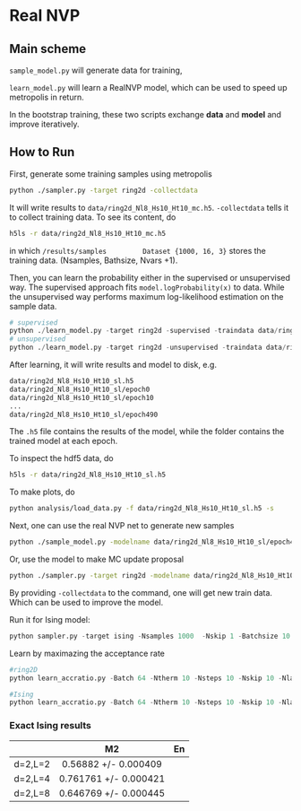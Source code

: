 

# Real NVP 



## Main scheme

`sample_model.py` will generate data for training,

`learn_model.py` will learn a RealNVP model, which can be used to speed up metropolis in return. 

In the bootstrap training, these two scripts exchange **data** and **model** and improve iteratively.   

## How to Run 

First, generate some training samples using metropolis

```bash
python ./sampler.py -target ring2d -collectdata
```

It will write results to `data/ring2d_Nl8_Hs10_Ht10_mc.h5`. `-collectdata` tells it to collect training data.  To see its content, do 

```bash
h5ls -r data/ring2d_Nl8_Hs10_Ht10_mc.h5
```

in which `/results/samples         Dataset {1000, 16, 3}` stores the training data. (Nsamples, Bathsize, Nvars +1). 

Then, you can learn the probability either in the supervised or unsupervised way. The supervised approach fits `model.logProbability(x)` to data. While the unsupervised way performs maximum log-likelihood estimation on the sample data.

```python
# supervised
python ./learn_model.py -target ring2d -supervised -traindata data/ring2d_Nl8_Hs10_Ht10_mc.h5 
# unsupervised
python ./learn_model.py -target ring2d -unsupervised -traindata data/ring2d_Nl8_Hs10_Ht10_mc.h5 
```

After learning, it will write results and model to disk, e.g. 

```bash
data/ring2d_Nl8_Hs10_Ht10_sl.h5
data/ring2d_Nl8_Hs10_Ht10_sl/epoch0
data/ring2d_Nl8_Hs10_Ht10_sl/epoch10
...
data/ring2d_Nl8_Hs10_Ht10_sl/epoch490
```

The `.h5` file contains the results of the model, while the folder contains the trained model at each epoch. 

To inspect the hdf5 data, do 

```bash
h5ls -r data/ring2d_Nl8_Hs10_Ht10_sl.h5
```

 To make plots, do 

```bash
python analysis/load_data.py -f data/ring2d_Nl8_Hs10_Ht10_sl.h5 -s
```

Next, one can use the real NVP net to generate new samples

```bash
python ./sample_model.py -modelname data/ring2d_Nl8_Hs10_Ht10_sl/epoch490
```

Or, use the model to make MC update proposal

```bash
python ./sampler.py -target ring2d -modelname data/ring2d_Nl8_Hs10_Ht10_sl/epoch490 
```

By providing `-collectdata` to the command, one will get new train data. Which can be used to improve the model. 

Run it for Ising model:

```python
python sampler.py -target ising -Nsamples 1000  -Nskip 1 -Batchsize 10 -collectdata  -K 0.44068679350977147  -L 4 -d 2  -sampler hmc -interSteps 100 -stepSize 0.1 
```

Learn by maximazing the acceptance rate
```python
#ring2D
python learn_accratio.py -Batch 64 -Ntherm 10 -Nsteps 10 -Nskip 10 -Nlayers 4 -Hs 10 -Ht 10 -target ring2d -epsilon 1.0 -alpha 0.0 -beta 1.0 -delta 1.0 -omega 1.0 -Nepoch 5000 

#Ising
python learn_accratio.py -Batch 64 -Ntherm 10 -Nsteps 10 -Nskip 10 -Nlayers 4 -Hs 4 -Ht 4 -target ising -K 0.44068679350977147 -L 4 -d 2 -epsilon 1.0 -beta 1.0  -delta 1.0 -omega 1.0  -Nepoch 5000 -mask checkerboard  -slicedim 2  -lr 0.1
```

### Exact Ising results 

|         |          M2           | En   |
| :-----: | :-------------------: | :--- |
| d=2,L=2 | 0.56882 +/- 0.000409  |      |
| d=2,L=4 | 0.761761 +/- 0.000421 |      |
| d=2,L=8 | 0.646769 +/- 0.000445 |      |

